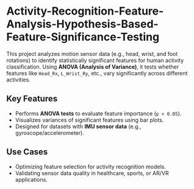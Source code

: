 # Activity-Recognition-Feature-Analysis-Hypothesis-Based-Feature-Significance-Testing
This project analyzes motion sensor data (e.g., head, wrist, and foot rotations) to identify statistically significant features for human activity classification. Using **ANOVA (Analysis of Variance)**, it tests whether features like `Head_Rx`, `L_Wrist_Ry`, etc., vary significantly across different activities.

## Key Features
- Performs **ANOVA tests** to evaluate feature importance (`p < 0.05`).  
- Visualizes variances of significant features using bar plots.  
- Designed for datasets with **IMU sensor data** (e.g., gyroscope/accelerometer).  

## Use Cases
- Optimizing feature selection for activity recognition models.  
- Validating sensor data quality in healthcare, sports, or AR/VR applications.  
